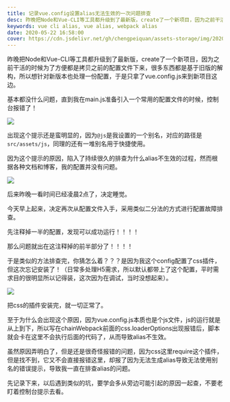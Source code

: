 ```yaml
---
title: 记录vue.config设置alias无法生效的一次问题排查
desc: 昨晚把Node和Vue-CLI等工具都升级到了最新版，create了一个新项目，因为之前干活的时候为了方便都是拷贝之前的配置文件下来，很多东西都是基于旧版的解构，所以想针对新版本也处理一份配置，于是只拿了vue.config.js来到新项目这边。
keywords: vue cli alias, vue alias, webpack alias
date: 2020-05-22 16:58:00
cover: https://cdn.jsdelivr.net/gh/chengpeiquan/assets-storage/img/2020/05/4.jpg
---
```


昨晚把Node和Vue-CLI等工具都升级到了最新版，create了一个新项目，因为之前干活的时候为了方便都是拷贝之前的配置文件下来，很多东西都是基于旧版的解构，所以想针对新版本也处理一份配置，于是只拿了vue.config.js来到新项目这边。

基本都没什么问题，直到我在main.js准备引入一个常用的配置文件的时候，控制台报错了！

![](https://cdn.jsdelivr.net/gh/chengpeiquan/assets-storage/img/2020/05/1.jpg)

出现这个提示还是蛮明显的，因为`@js`是我设置的一个别名，对应的路径是`src/assets/js`，同理的还有一堆别名用于快捷使用。

因为这个提示的原因，陷入了持续很久的排查为什么alias不生效的过程，然而根据各种文档和博客，我的配置并没有问题。

![](https://cdn.jsdelivr.net/gh/chengpeiquan/assets-storage/img/2020/05/2.jpg)

后来昨晚一看时间已经凌晨2点了，决定睡觉。

今天早上起来，决定再次从配置文件入手，采用类似二分法的方式进行配置故障排查。

先注释掉一半的配置，发现可以成功运行！！！！

那么问题就出在这注释掉的前半部分了！！！！

于是类似的方法排查完，你猜怎么着？？？是因为我这个config配置了css插件，但这次忘记安装了！（日常多处理H5需求，所以默认都带上了这个配置，平时需求目的很明显所以记得装，这次因为在调试，当时没想起来）。

![](https://cdn.jsdelivr.net/gh/chengpeiquan/assets-storage/img/2020/05/3.jpg)

把css的插件安装完，就一切正常了。

至于为什么会出现这个原因，因为vue.config.js本质也是个js文件，js的运行就是从上到下，所以写在chainWebpack前面的css.loaderOptions出现报错后，脚本就会卡在这里不会执行后面的代码了，从而导致alias不生效。

虽然原因弄明白了，但是还是很奇怪报错的问题，因为css这里require这个插件，但是找不到，它又不会直接报错这里，却报了因为无法生成alias导致无法使用别名的错误提示，导致我一直在排查alias的问题。

先记录下来，以后遇到类似的坑，要学会多从旁边可能引起的原因一起查，不要老盯着控制台提示去看。